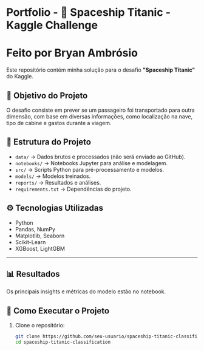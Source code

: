 # Portfolio - 🚀 Spaceship Titanic - Kaggle Challenge

# Feito por Bryan Ambrósio

Este repositório contém minha solução para o desafio **"Spaceship Titanic"** do Kaggle.

## 📌 Objetivo do Projeto
O desafio consiste em prever se um passageiro foi transportado para outra dimensão, com base em diversas informações, como localização na nave, tipo de cabine e gastos durante a viagem.

## 📂 Estrutura do Projeto
- `data/` → Dados brutos e processados (não será enviado ao GitHub).
- `notebooks/` → Notebooks Jupyter para análise e modelagem.
- `src/` → Scripts Python para pré-processamento e modelos.
- `models/` → Modelos treinados.
- `reports/` → Resultados e análises.
- `requirements.txt` → Dependências do projeto.

## ⚙️ Tecnologias Utilizadas
- Python
- Pandas, NumPy
- Matplotlib, Seaborn
- Scikit-Learn
- XGBoost, LightGBM

---

## 📊 Resultados
Os principais insights e métricas do modelo estão no notebook.

## 📌 Como Executar o Projeto
1. Clone o repositório:
   ```bash
   git clone https://github.com/seu-usuario/spaceship-titanic-classification.git
   cd spaceship-titanic-classification
